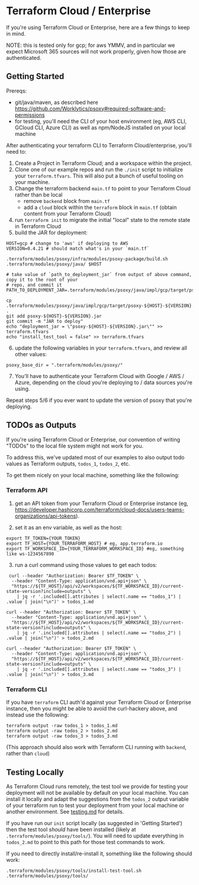 # Terraform Cloud / Enterprise

If you're using Terraform Cloud or Enterprise, here are a few things to keep in mind.

NOTE: this is tested only for gcp; for aws YMMV, and in particular we expect Microsoft 365 sources
will not work properly, given how those are authenticated.

## Getting Started

Prereqs:
  - git/java/maven, as described here https://github.com/Worklytics/psoxy#required-software-and-permissions
  - for testing, you'll need the CLI of your host environment (eg, AWS CLI, GCloud CLI, Azure CLI)
    as well as npm/NodeJS installed on your local machine

After authenticating your terraform CLI to Terraform Cloud/enterprise, you'll need to:

  1. Create a Project in Terraform Cloud; and a workspace within the project.
  2. Clone one of our example repos and run the `./init` script to initialize your `terraform.tfvars`. This will also put a bunch of useful tooling on your machine.
  3. Change the terraform backend `main.tf` to point to your Terraform Cloud rather than be local
      - remove `backend` block from `main.tf`
      - add a `cloud` block within the `terraform` block in `main.tf` (obtain content from your Terraform Cloud)
  4. run `terraform init` to migrate the initial "local" state to the remote state in Terraform Cloud
  5. build the JAR for deployment:
```shell
HOST=gcp # change to 'aws' if deploying to AWS
VERSION=0.4.21 # should match what's in your `main.tf`

.terraform/modules/psoxy/infra/modules/psoxy-package/build.sh .terraform/modules/psoxy/java/ $HOST

# take value of `path_to_deployment_jar` from output of above command, copy it to the root of your
# repo, and commit it
PATH_TO_DEPLOYMENT_JAR=.terraform/modules/psoxy/java/impl/gcp/target/psoxy-${HOST}-${VERSION}.jar

cp .terraform/modules/psoxy/java/impl/gcp/target/psoxy-${HOST}-${VERSION}.jar .
git add psoxy-${HOST}-${VERSION}.jar
git commit -m "JAR to deploy"
echo "deployment_jar = \"psoxy-${HOST}-${VERSION}.jar\"" >> terraform.tfvars
echo "install_test_tool = false" >> terraform.tfvars
```
  6. update the following variables in your `terraform.tfvars`, and review all other values:

```hcl
psoxy_base_dir = ".terraform/modules/psoxy/"
```

  7. You'll have to authenticate your Terraform Cloud with Google / AWS / Azure, depending on the
     cloud you're deploying to / data sources you're using.

Repeat steps 5/6  if you ever want to update the version of psoxy that you're deploying.

## TODOs as Outputs
If you're using Terraform Cloud or Enterprise, our convention of writing "TODOs" to the local file
system might not work for you.

To address this, we've updated most of our examples to also output todo values as Terraform
outputs, `todos_1`, `todos_2`, etc.

To get them nicely on your local machine, something like the following:

### Terraform API
  1. get an API token from your Terraform Cloud or Enterprise instance (eg, https://developer.hashicorp.com/terraform/cloud-docs/users-teams-organizations/api-tokens).

  2. set it as an env variable, as well as the host:
```shell
export TF_TOKEN={YOUR_TOKEN}
export TF_HOST={YOUR_TERRAFORM_HOST} # eg, app.terraform.io
export TF_WORKSPACE_ID={YOUR_TERRAFORM_WORKSPACE_ID} #eg, something like ws-1234567890
```

  3. run a curl command using those values to get each todos:

```shell
 curl --header "Authorization: Bearer $TF_TOKEN" \
  --header "Content-Type: application/vnd.api+json" \
  "https://${TF_HOST}/api/v2/workspaces/${TF_WORKSPACE_ID}/current-state-version?include=outputs" \
    | jq -r '.included[].attributes | select(.name == "todos_1") | .value | join("\n")' > todos_1.md

curl --header "Authorization: Bearer $TF_TOKEN" \
  --header "Content-Type: application/vnd.api+json" \
  "https://${TF_HOST}/api/v2/workspaces/${TF_WORKSPACE_ID}/current-state-version?include=outputs" \
    | jq -r '.included[].attributes | select(.name == "todos_2") | .value | join("\n")' > todos_2.md

curl --header "Authorization: Bearer $TF_TOKEN" \
  --header "Content-Type: application/vnd.api+json" \
  "https://${TF_HOST}/api/v2/workspaces/${TF_WORKSPACE_ID}/current-state-version?include=outputs" \
    | jq -r '.included[].attributes | select(.name == "todos_3") | .value | join("\n")' > todos_3.md
```

### Terraform CLI

If you have `terraform` CLI auth'd against your Terraform Cloud or Enterprise instance, then
you might be able to avoid the curl-hackery above, and instead use the following:

```shell
terraform output -raw todos_1 > todos_1.md
terraform output -raw todos_2 > todos_2.md
terraform output -raw todos_3 > todos_3.md
```

(This approach should also work with Terraform CLI running with `backend`, rather than `cloud`)

## Testing Locally

As Terraform Cloud runs remotely, the test tool we provide for testing your deployment will not be
available by default on your local machine. You can install it locally and adapt the suggestions
from the `todos_2` output variable of your terraform run to test your deployment from your local
machine or another environment.  See [testing.md](../testing.md) for details.

If you have run our `init` script locally (as suggested in 'Getting Started') then the test tool
*should* have been installed (likely at `.terraform/modules/psoxy/tools/`). You will need to update
everything in `todos_2.md` to point to this path for those test commands to work.

If you need to directly install/re-install it, something like the following should work:

```shell
.terraform/modules/psoxy/tools/install-test-tool.sh .terraform/modules/psoxy/tools/
```
